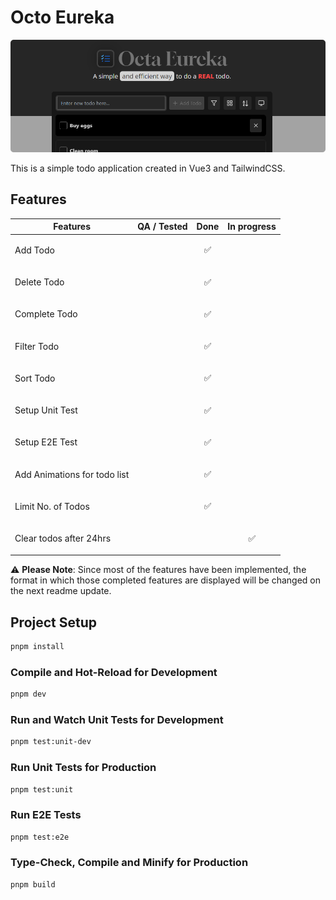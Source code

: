 # Octo Eureka

![App Banner](https://github.com/M-Facey/octo-eureka/blob/main/public/app-banner.png?raw=true)

This is a simple todo application created in Vue3 and TailwindCSS.

## Features

| Features                     | QA / Tested | Done                                     | In progress                                   |
| ---------------------------- | ----------- | ---------------------------------------- | --------------------------------------------- |
| Add Todo                     |             | <p align="center">:white_check_mark:</p> |                                               |
| Delete Todo                  |             | <p align="center">:white_check_mark:</p> |                                               |
| Complete Todo                |             | <p align="center">:white_check_mark:</p> |                                               |
| Filter Todo                  |             | <p align="center">:white_check_mark:</p> |                                               |
| Sort Todo                    |             | <p align="center">:white_check_mark:</p> |                                               |
| Setup Unit Test              |             | <p align="center">:white_check_mark:</p> |                                               |
| Setup E2E Test               |             | <p align="center">:white_check_mark:</p> |                                               |
| Add Animations for todo list |             | <p align="center">:white_check_mark:</p> |                                               |
| Limit No. of Todos           |             | <p align="center">:white_check_mark:</p> |                                               |
| Clear todos after 24hrs      |             |                                          | <p align="center">:white_check_mark:</center> |

:warning: **Please Note**: Since most of the features have been implemented, the format in which those completed features are displayed will be changed on the next readme update.

## Project Setup

```sh
pnpm install
```

### Compile and Hot-Reload for Development

```sh
pnpm dev
```

### Run and Watch Unit Tests for Development

```sh
pnpm test:unit-dev
```

### Run Unit Tests for Production

```sh
pnpm test:unit
```

### Run E2E Tests

```sh
pnpm test:e2e
```

### Type-Check, Compile and Minify for Production

```sh
pnpm build
```
